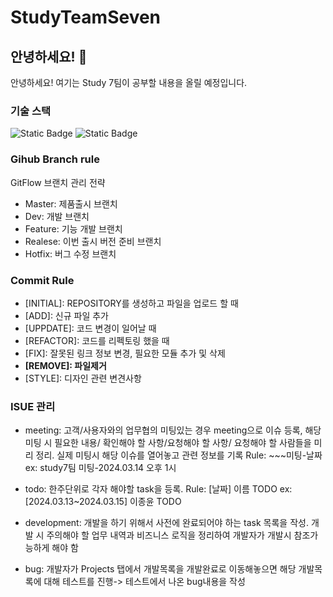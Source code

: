 # StudyTeamSeven

## 안녕하세요! 👋

안녕하세요! 여기는 Study 7팀이 공부할 내용을 올릴 예정입니다.

### 기술 스택
![Static Badge](https://img.shields.io/badge/python-%233776AB?style=for-the-badge&logo=python&logoColor=%233776AB&labelColor=black)
![Static Badge](https://img.shields.io/badge/django-darkgreen?style=for-the-badge&logo=django&logoColor=darkgreen&labelColor=black)

### Gihub Branch rule
GitFlow 브랜치 관리 전략
- Master: 제품출시 브랜치
- Dev: 개발 브랜치
- Feature: 기능 개발 브랜치
- Realese: 이번 출시 버전 준비 브랜치
- Hotfix: 버그 수정 브랜치

### Commit Rule
- [INITIAL]: REPOSITORY를 생성하고 파일을 업로드 할 때
- [ADD]: 신규 파일 추가
- [UPPDATE]: 코드 변경이 일어날 때
- [REFACTOR]: 코드를 리펙토링 했을 때
- [FIX]: 잘못된 링크 정보 변경, 필요한 모듈 추가 및 삭제
- **[REMOVE]: 파일제거**
- [STYLE]: 디자인 관련 변견사항

### ISUE 관리
- meeting: 고객/사용자와의 업무협의 미팅있는 경우 meeting으로 이슈 등록, 해당 미팅 시 필요한 내용/ 확인해야 할 사항/요청해야 할 사항/ 요청해야 할 사람들을 미리 정리. 실제 미팅시 해당 이슈를 열어놓고 관련 정보를 기록
Rule: ~~~미팅-날짜 
ex: study7팀 미팅-2024.03.14 오후 1시

- todo: 한주단위로 각자 해야할 task을 등록.
Rule: [날짜] 이름 TODO
ex: [2024.03.13~2024.03.15] 이종윤 TODO

- development: 개발을 하기 위해서 사전에 완료되어야 하는 task 목록을 작성. 개발 시 주의해야 할 업무 내역과 비즈니스 로직을 정리하여 개발자가 개발시 참조가능하게 해야 함

- bug: 개발자가 Projects 탭에서 개발목록을 개발완료로 이동해놓으면 해당 개발목록에 대해 테스트를 진행-> 테스트에서 나온 bug내용을 작성

